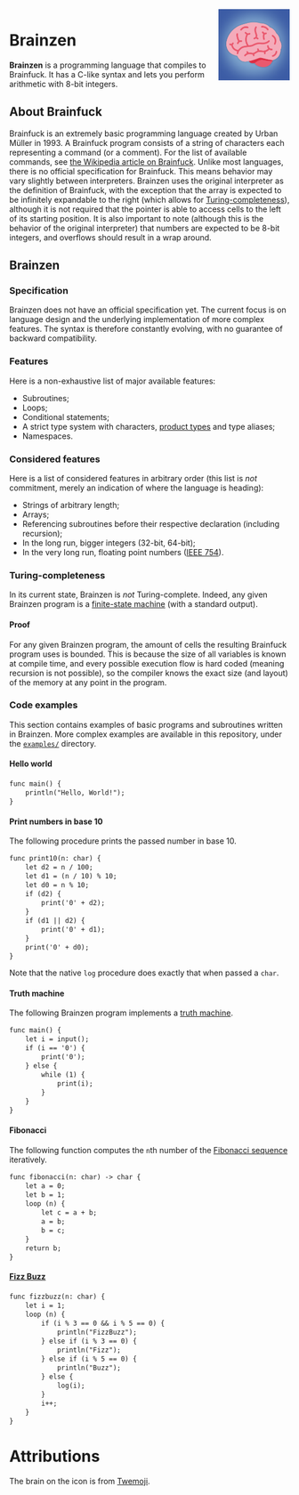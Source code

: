 <img src="assets/icon.svg" alt="Brainzen icon: a brain over a blue background" width="128" align="right">

# Brainzen

**Brainzen** is a programming language that compiles to Brainfuck. It has a C-like syntax and lets you perform arithmetic with 8-bit integers.

## About Brainfuck

Brainfuck is an extremely basic programming language created by Urban Müller in 1993. A Brainfuck program consists of a string of characters each representing a command (or a comment). For the list of available commands, see [the Wikipedia article on Brainfuck](https://en.wikipedia.org/wiki/Brainfuck#Commands). Unlike most languages, there is no official specification for Brainfuck. This means behavior may vary slightly between interpreters. Brainzen uses the original interpreter as the definition of Brainfuck, with the exception that the array is expected to be infinitely expandable to the right (which allows for [Turing-completeness](https://en.wikipedia.org/wiki/Turing_completeness)), although it is not required that the pointer is able to access cells to the left of its starting position. It is also important to note (although this is the behavior of the original interpreter) that numbers are expected to be 8-bit integers, and overflows should result in a wrap around.

## Brainzen

### Specification

Brainzen does not have an official specification yet. The current focus is on language design and the underlying implementation of more complex features. The syntax is therefore constantly evolving, with no guarantee of backward compatibility.

### Features

Here is a non-exhaustive list of major available features:

- Subroutines;
- Loops;
- Conditional statements;
- A strict type system with characters, [product types](https://en.wikipedia.org/wiki/Product_type) and type aliases;
- Namespaces.

### Considered features

Here is a list of considered features in arbitrary order (this list is *not* commitment, merely an indication of where the language is heading):

- Strings of arbitrary length;
- Arrays;
- Referencing subroutines before their respective declaration (including recursion);
- In the long run, bigger integers (32-bit, 64-bit);
- In the very long run, floating point numbers ([IEEE 754](https://en.wikipedia.org/wiki/IEEE_754)).

### Turing-completeness

In its current state, Brainzen is *not* Turing-complete. Indeed, any given Brainzen program is a [finite-state machine](https://en.wikipedia.org/wiki/Finite-state_machine) (with a standard output).

#### Proof

For any given Brainzen program, the amount of cells the resulting Brainfuck program uses is bounded. This is because the size of all variables is known at compile time, and every possible execution flow is hard coded (meaning recursion is not possible), so the compiler knows the exact size (and layout) of the memory at any point in the program.

### Code examples

This section contains examples of basic programs and subroutines written in Brainzen. More complex examples are available in this repository, under the [`examples/`](examples) directory.

#### Hello world

```brainzen
func main() {
    println("Hello, World!");
}
```

#### Print numbers in base 10

The following procedure prints the passed number in base 10.

```brainzen
func print10(n: char) {
    let d2 = n / 100;
    let d1 = (n / 10) % 10;
    let d0 = n % 10;
    if (d2) {
        print('0' + d2);
    }
    if (d1 || d2) {
        print('0' + d1);
    }
    print('0' + d0);
}
```

Note that the native `log` procedure does exactly that when passed a `char`.

#### Truth machine

The following Brainzen program implements a [truth machine](https://esolangs.org/wiki/Truth-machine).

```braiznen
func main() {
    let i = input();
    if (i == '0') {
        print('0');
    } else {
        while (1) {
            print(i);
        }
    }
}
```

#### Fibonacci

The following function computes the `n`th number of the [Fibonacci sequence](https://en.wikipedia.org/wiki/Fibonacci_number) iteratively.

```brainzen
func fibonacci(n: char) -> char {
    let a = 0;
    let b = 1;
    loop (n) {
        let c = a + b;
        a = b;
        b = c;
    }
    return b;
}
```

#### [Fizz Buzz](https://en.wikipedia.org/wiki/Fizz_buzz)

```brainzen
func fizzbuzz(n: char) {
    let i = 1;
    loop (n) {
        if (i % 3 == 0 && i % 5 == 0) {
            println("FizzBuzz");
        } else if (i % 3 == 0) {
            println("Fizz");
        } else if (i % 5 == 0) {
            println("Buzz");
        } else {
            log(i);
        }
        i++;
    }
}
```

# Attributions

The brain on the icon is from [Twemoji](https://twemoji.twitter.com/).
